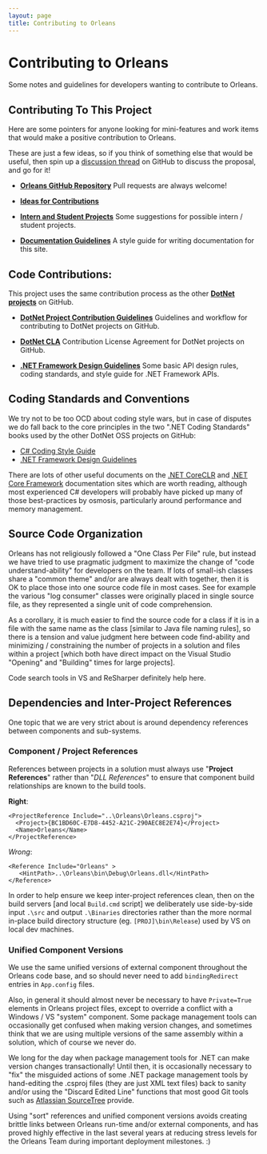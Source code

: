 ```yaml
---
layout: page
title: Contributing to Orleans
---
```


# Contributing to Orleans

Some notes and guidelines for developers wanting to contribute to Orleans.

## Contributing To This Project

Here are some pointers for anyone looking for mini-features and work items that would make a positive contribution to Orleans.

These are just a few ideas, so if you think of something else that would be useful, then spin up a [discussion thread](https://github.com/dotnet/orleans/issues) on GitHub to discuss the proposal, and go for it!

* **[Orleans GitHub Repository](https://github.com/dotnet/orleans)**
Pull requests are always welcome!

* **[Ideas for Contributions](Ideas-for-Contributions.md)**

* **[Intern and Student Projects](Student-Projects.md)**
Some suggestions for possible intern / student projects.

* **[Documentation Guidelines](Documentation-Guidelines.md)** A style guide for writing documentation for this site.


## Code Contributions:

This project uses the same contribution process as the other **[DotNet projects](http://dotnet.github.io/)** on GitHub.

* **[DotNet Project Contribution Guidelines](https://github.com/dotnet/corefx/wiki/Contributing)**
Guidelines and workflow for contributing to DotNet projects on GitHub.

* **[DotNet CLA](https://cla.dotnetfoundation.org/)**
Contribution License Agreement for DotNet projects on GitHub.

* **[.NET Framework Design Guidelines](https://github.com/dotnet/corefx/wiki/Framework-Design-Guidelines-Digest)**
Some basic API design rules, coding standards, and style guide for .NET Framework APIs.


## Coding Standards and Conventions

We try not to be too OCD about coding style wars, but in case of disputes we do fall back to the core principles in the two ".NET Coding Standards" books used by the other DotNet OSS projects on GitHub:


- [C# Coding Style Guide](https://github.com/dotnet/corefx/blob/master/Documentation/coding-guidelines/coding-style.md)
- [.NET Framework Design Guidelines](https://github.com/dotnet/corefx/blob/master/Documentation/coding-guidelines/framework-design-guidelines-digest.md)

There are lots of other useful documents on the [.NET CoreCLR](https://github.com/dotnet/coreclr/tree/master/Documentation) and [.NET Core Framework](https://github.com/dotnet/corefx/tree/master/Documentation) documentation sites which are worth reading, although most experienced C# developers will probably have picked up many of those best-practices by osmosis, particularly around performance and memory management.

## Source Code Organization

Orleans has not religiously followed a "One Class Per File" rule, but instead we have tried to use pragmatic judgment to maximize the change of "code understand-ability" for developers on the team.
If lots of small-ish classes share a "common theme" and/or are always dealt with together, then it is OK to place those into one source code file in most cases.
See for example the various "log consumer" classes were originally placed in single source file, as they represented a single unit of code comprehension.

As a corollary, it is much easier to find the source code for a class if it is in a file with the same name as the class [similar to Java file naming rules], so there is a tension and value judgment here between code find-ability and minimizing / constraining the number of projects in a solution and files within a project [which both have direct impact on the Visual Studio "Opening" and "Building" times for large projects].

Code search tools in VS and ReSharper definitely help here.    

## Dependencies and Inter-Project References

One topic that we are very strict about is around dependency references between components and sub-systems.

### Component / Project References

References between projects in a solution must always use "**Project References**" rather than "_DLL References_" to ensure that component build relationships are known to the build tools.

**Right**:

    <ProjectReference Include="..\Orleans\Orleans.csproj">
      <Project>{BC1BD60C-E7D8-4452-A21C-290AEC8E2E74}</Project>
      <Name>Orleans</Name>
    </ProjectReference>

_Wrong_:

    <Reference Include="Orleans" >
       <HintPath>..\Orleans\bin\Debug\Orleans.dll</HintPath>
    </Reference>

In order to help ensure we keep inter-project references clean, then on the build servers [and local `Build.cmd` script] we deliberately use side-by-side input `.\src` and output `.\Binaries` directories rather than the more normal in-place build directory structure (eg. `[PROJ]\bin\Release`) used by VS on local dev machines.

### Unified Component Versions

We use the same unified versions of external component throughout the Orleans code base, and so should never need to add `bindingRedirect` entries in `App.config` files.

Also, in general it should almost never be necessary to have `Private=True` elements in Orleans project files, except to override a conflict with a Windows / VS "system" component.
Some package management tools can occasionally get confused when making version changes, and sometimes think that we are using multiple versions of the same assembly within a solution, which of course we never do.

We long for the day when package management tools for .NET can make version changes transactionally!
Until then, it is occasionally necessary to "fix" the misguided actions of some .NET package management tools by hand-editing the .csproj files (they are just XML text files) back to sanity and/or using the "Discard Edited Line" functions that most good Git tools such as [Atlassian SourceTree](https://www.sourcetreeapp.com/) provide.

Using "sort" references and unified component versions avoids creating brittle links between Orleans run-time and/or external components, and has proved highly effective in the last several years at reducing stress levels for the Orleans Team during important deployment milestones. :)
